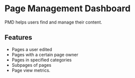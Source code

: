# Page Management Dashboard

PMD helps users find and manage their content.

## Features
- Pages a user edited
- Pages with a certain page owner
- Pages in specified categories
- Subpages of pages
- Page view metrics.
